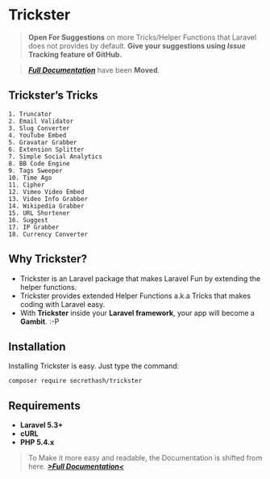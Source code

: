 # Trickster

> **Open For Suggestions** on more Tricks/Helper Functions that Laravel does not provides by default. **Give your suggestions using *Issue* Tracking feature of GitHub.**

> ***[Full Documentation](https://secrethash.github.io/trickster)*** have been **Moved**.

## Trickster’s Tricks
	1. Truncator
    2. Email Validator
    3. Slug Converter
    4. YouTube Embed
    5. Gravatar Grabber
    6. Extension Splitter
    7. Simple Social Analytics
    8. BB Code Engine
    9. Tags Sweeper
    10. Time Ago
    11. Cipher
    12. Vimeo Video Embed
    13. Video Info Grabber
    14. Wikipedia Grabber
    15. URL Shortener
    16. Suggest
    17. IP Grabber
    18. Currency Converter


## Why Trickster?
* Trickster is an Laravel package that makes Laravel Fun by extending the helper functions.
* Trickster provides extended Helper Functions a.k.a Tricks that makes coding with Laravel easy.
* With **Trickster** inside your **Laravel framework**, your app will become a **Gambit**. :-P

## Installation
Installing Trickster is easy. Just type the command:

`composer require secrethash/trickster`

## Requirements
* **Laravel 5.3+**
* **cURL**
* **PHP 5.4.x**

> To Make it more easy and readable, the Documentation is shifted from here. ***[>Full Documentation<](https://secrethash.github.io/trickster)***
